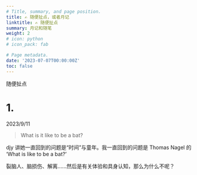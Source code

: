 ```yaml
---
# Title, summary, and page position.
title: ✍️ 随便扯点，或者月记
linktitle: ✍️ 随便扯点
summary: 月记和随笔
weight: 2
# icon: python
# icon_pack: fab

# Page metadata.
date: '2023-07-07T00:00:00Z'
toc: false
---
```


随便扯点

# 1. 

2023/9/11

> What is it like to be a bat? 

djy 讲她一直回到的问题是“时间”与童年。我一直回到的问题是 Thomas Nagel 的 ‘What is like to be a bat?’

裂脑人、脑损伤、解离……然后是有关体验和具身认知，那么为什么不呢？
